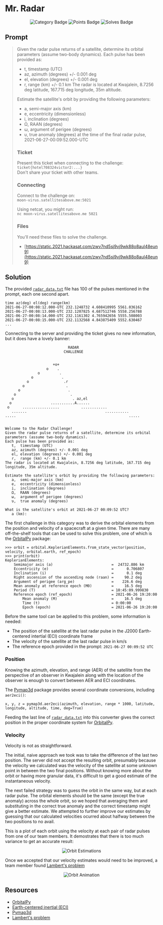 # Mr. Radar

<div align="center">

![Category Badge](https://shields.io/badge/Category-Guardians%20of%20the...-BrightGreen.svg)
![Points Badge](https://shields.io/badge/Points-304-blue.svg)
![Solves Badge](https://shields.io/badge/Solves-5-blueviolet.svg)
</div>

## Prompt

> Given the radar pulse returns of a satellite, determine its orbital parameters (assume two-body dynamics). Each pulse has been provided as:
> * t, timestamp (UTC)
> * az, azimuth (degrees) +/- 0.001 deg
> * el, elevation (degrees) +/- 0.001 deg
> * r, range (km) +/- 0.1 km
> The radar is located at Kwajalein, 8.7256 deg latitude, 167.715 deg longitude, 35m altitude.  
>
> Estimate the satellite's orbit by providing the following parameters:
> * a, semi-major axis (km)
> * e, eccentricity (dimensionless)
> * i, inclination (degrees)
> * Ω, RAAN (degrees)
> * ω, argument of perigee (degrees)
> * υ, true anomaly (degrees)
> at the time of the final radar pulse, 2021-06-27-00:09:52.000-UTC
> 
> ### Ticket
> 
> Present this ticket when connecting to the challenge:  
> `ticket{hotel708324victor2:...}`  
> Don't share your ticket with other teams. 
> 
> ### Connecting
> 
> Connect to the challenge on:  
> `moon-virus.satellitesabove.me:5021`  
> 
> Using netcat, you might run:  
> `nc moon-virus.satellitesabove.me 5021`
> 
> ### Files
> 
> You'll need these files to solve the challenge. 
> * [https://static.2021.hackasat.com/zwv7nd5sj9vj9wk88o8aul48eun9](https://static.2021.hackasat.com/zwv7nd5sj9vj9wk88o8aul48eun9)

## Solution

The provided [`radar_data.txt`](./radar_data.txt) file has 100 of the pulses mentioned in the prompt, each one second apart.  

```
time az(deg) el(deg) range(km)
2021-06-27-00:08:12.000-UTC	232.1248732	4.608410995	5561.036162
2021-06-27-00:08:13.000-UTC	232.1207825	4.687512746	5558.256788
2021-06-27-00:08:14.000-UTC	232.1161302	4.765942656	5555.508003
2021-06-27-00:08:15.000-UTC	232.1132568	4.843875409	5552.630467
...
```

Connecting to the server and providing the ticket gives no new information, but it does have a lovely banner:

```
                             RADAR
                           CHALLENGE


                      +o+
                   o    .
               o         .
            o             .
          o                .r
        o                   .
      o                      .
    o                         .
   o                           . az,el
  o                  ...........A......
 o      .................          ............
   .......                                    ...........
.....                                                    .....


Welcome to the Radar Challenge!
Given the radar pulse returns of a satellite, determine its orbital parameters (assume two-body dynamics).
Each pulse has been provided as:
   t,  timestamp (UTC)
   az, azimuth (degrees) +/- 0.001 deg
   el, elevation (degrees) +/- 0.001 deg
   r,  range (km) +/- 0.1 km
The radar is located at Kwajalein, 8.7256 deg latitude, 167.715 deg longitude, 35m altitude.

Estimate the satellite's orbit by providing the following parameters:
   a,  semi-major axis (km)
   e,  eccentricity (dimensionless)
   i,  inclination (degrees)
   Ω,  RAAN (degrees)
   ω,  argument of perigee (degrees)
   υ,  true anomaly (degrees)

What is the satellite's orbit at 2021-06-27 00:09:52 UTC?
   a (km):
```

The first challenge in this category was to derive the orbital elements from the position and velocity of a spacecraft at a given time. There are many off-the-shelf tools that can be used to solve this problem, one of which is the [OrbitalPy](https://github.com/RazerM/orbital) package:

```
>>> orbit = orbital.KeplerianElements.from_state_vector(position, velocity, orbital.earth, ref_epoch)
>>> print(orbit)
KeplerianElements:
    Semimajor axis (a)                           =  24732.886 km
    Eccentricity (e)                             =      0.706807
    Inclination (i)                              =      0.1 deg
    Right ascension of the ascending node (raan) =     90.2 deg
    Argument of perigee (arg_pe)                 =    226.6 deg
    Mean anomaly at reference epoch (M0)         =     16.5 deg
    Period (T)                                   = 10:45:09.999830
    Reference epoch (ref_epoch)                  = 2021-06-26 19:20:00
        Mean anomaly (M)                         =     16.5 deg
        Time (t)                                 = 0:00:00
        Epoch (epoch)                            = 2021-06-26 19:20:00
```

Before the same tool can be applied to this problem, some information is needed:

* The position of the satellite at the last radar pulse in the J2000 Earth-centered intertial (ECI) coordinate frame
* The velocity of the satellite at the last radar pulse in km/s
* The reference epoch provided in the prompt: `2021-06-27 00:09:52 UTC`

### Position

Knowing the azimuth, elevation, and range (AER) of the satellite from the perspective of an observer in Kwajalein along with the location of the observer is enough to convert between AER and ECI coordinates. 

The [Pymap3d](https://github.com/geospace-code/pymap3d) package provides several coordinate conversions, including `aer2eci()`:

```
x, y, z = pymap3d.aer2eci(azimuth, elevation, range * 1000, latitude, longitude, altitude, time, deg=True)
```

Feeding the last line of [`radar_data.txt`](./radar_data.txt) into this converter gives the correct position in the proper coordinate system for [OrbitalPy](https://github.com/RazerM/orbital). 

### Velocity

Velocity is not as straightforward.

The initial, naive approach we took was to take the difference of the last two position. The server did not accept the resulting orbit, presumably because the velocity we calculated was the velocity of the satellite at some unknown point in between the two final positions. Without knowing more about the orbit or having more granular data, it's difficult to get a good estimate of the instantaneous velocity. 

The next failed strategy was to guess the orbit in the same way, but at each radar pulse. The orbital elements should be the same (except the true anomaly) across the whole orbit, so we hoped that averaging them and substituting in the correct true anomaly and the correct timestamp might give a better estimate. We attempted to further improve our estimates by guessing that our calculated velocities ocurred about halfway between the two positions to no avail. 

This is a plot of each orbit using the velocity at each pair of radar pulses from one of our team members. It demostrates that there is too much variance to get an accurate result:

<div align="center">

![Orbit Estimations](img/estimates.png)
</div>

Once we accepted that our velocity estimates would need to be improved, a team member found [Lambert's problem](https://en.wikipedia.org/wiki/Lambert%27s_problem)

 

<div align="center">

![Orbit Animation](img/orbit.gif)
</div>

## Resources

* [OrbitalPy](https://github.com/RazerM/orbital)
* [Earth-centered inertial (ECI)](https://en.wikipedia.org/wiki/Earth-centered_inertial)
* [Pymap3d](https://github.com/geospace-code/pymap3d)
* [Lambert's problem](https://en.wikipedia.org/wiki/Lambert%27s_problem)
